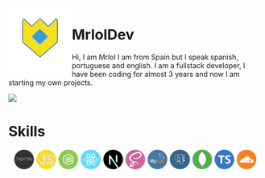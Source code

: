 <img align='left' src='./assets/logo.gif' width='25%' heigh="35%">

# MrlolDev

Hi, I am Mrlol I am from Spain but I speak spanish, portuguese and english. I am a fullstack developer, I have been coding for almost 3 years and now I am starting my own projects.

![](https://komarev.com/ghpvc/?username=MrlolGFX&color=2062af&label=Vistas+del+perfil)

# Skills

<div align="center">
<img src='./assets/skills/expressjs.png' width='8%'> 
<img src='./assets/skills/js.png' width='8%'> 
<img src='./assets/skills/nodejs.png' width='8%'> 
<img src='./assets/skills/react.png' width='8%'> 
<img src='./assets/skills/nextjs.png' width='8%'> 
<img src='./assets/skills/scss.png' width='8%'> 
<img src='./assets/skills/mysql.png' width='8%'> 
<img src='./assets/skills/postgreSQL.png' width='8%'> 
<img src='./assets/skills/mongoDB.png' width='8%'> 
<img src='./assets/skills/typescript.png' width='8%'> 
<img src='./assets/skills/cloudflare.png' width='8%'>

 </div>
